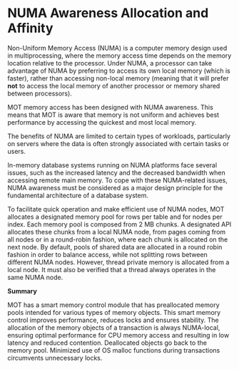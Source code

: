 # NUMA Awareness Allocation and Affinity<a name="EN-US_TOPIC_0289900545"></a>

Non-Uniform Memory Access \(NUMA\) is a computer memory design used in multiprocessing, where the memory access time depends on the memory location relative to the processor. Under NUMA, a processor can take advantage of NUMA by preferring to access its own local memory \(which is faster\), rather than accessing non-local memory \(meaning that it will prefer  **not**  to access the local memory of another processor or memory shared between processors\). 

MOT memory access has been designed with NUMA awareness. This means that MOT is aware that memory is not uniform and achieves best performance by accessing the quickest and most local memory.

The benefits of NUMA are limited to certain types of workloads, particularly on servers where the data is often strongly associated with certain tasks or users.

In-memory database systems running on NUMA platforms face several issues, such as the increased latency and the decreased bandwidth when accessing remote main memory. To cope with these NUMA-related issues, NUMA awareness must be considered as a major design principle for the fundamental architecture of a database system.

To facilitate quick operation and make efficient use of NUMA nodes, MOT allocates a designated memory pool for rows per table and for nodes per index. Each memory pool is composed from 2 MB chunks. A designated API allocates these chunks from a local NUMA node, from pages coming from all nodes or in a round-robin fashion, where each chunk is allocated on the next node. By default, pools of shared data are allocated in a round robin fashion in order to balance access, while not splitting rows between different NUMA nodes. However, thread private memory is allocated from a local node. It must also be verified that a thread always operates in the same NUMA node.

**Summary**

MOT has a smart memory control module that has preallocated memory pools intended for various types of memory objects. This smart memory control improves performance, reduces locks and ensures stability. The allocation of the memory objects of a transaction is always NUMA-local, ensuring optimal performance for CPU memory access and resulting in low latency and reduced contention. Deallocated objects go back to the memory pool. Minimized use of OS malloc functions during transactions circumvents unnecessary locks.

